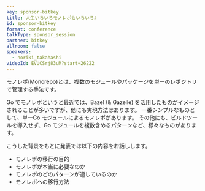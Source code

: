 ```yaml
---
key: sponsor-bitkey
title: 人生いろいろモノレポもいろいろ♪
id: sponsor-bitkey
format: conference
talkType: sponsor_session
partner: bitkey
allroom: false
speakers:
  - noriki_takahashi
videoId: EVUCSrj83uM?start=26222
---
```

モノレポ(Monorepo)とは、複数のモジュールやパッケージを単一のレポジトリで管理する手法です。

Go でモノレポというと最近では、Bazel (& Gazelle) を活用したものがイメージされることが多いですが、他にも実現方法はあります。
一番シンプルなものとして、単一Go モジュールによるモノレポがあります。 その他にも、ビルドツールを導入せず、Go モジュールを複数含めるパターンなど、様々なものがあります。

こうした背景をもとに発表では以下の内容をお話しします。

* モノレポの移行の目的
* モノレポが本当に必要なのか
* モノレポのどのパターンが適しているのか
* モノレポへの移行方法